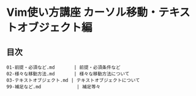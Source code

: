 Vim使い方講座 カーソル移動・テキストオブジェクト編
================================================================================

目次
--------------------------------------------------------------------------------

    01-前提・必須など.md       | 前提・必須条件など
    02-様々な移動方法.md       | 様々な移動方法について
    03-テキストオブジェクト.md | テキストオブジェクトについて
    99-補足など.md             | 補足等々

<!-- vim: set ft=markdown et sw=4 :-->
